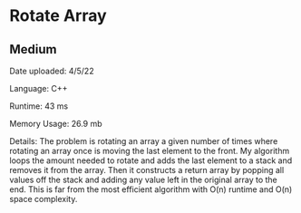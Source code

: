 
# Rotate Array

## Medium

Date uploaded: 4/5/22

Language: C++

Runtime: 43 ms

Memory Usage: 26.9 mb

Details: The problem is rotating an array a given number of times where rotating an array once is moving the last element to the front. My algorithm loops the amount needed to rotate and adds the last element to a stack and removes it from the array. Then it constructs a return array by popping all values off the stack and adding any value left in the original array to the end. This is far from the most efficient algorithm with O(n) runtime and O(n) space complexity.
